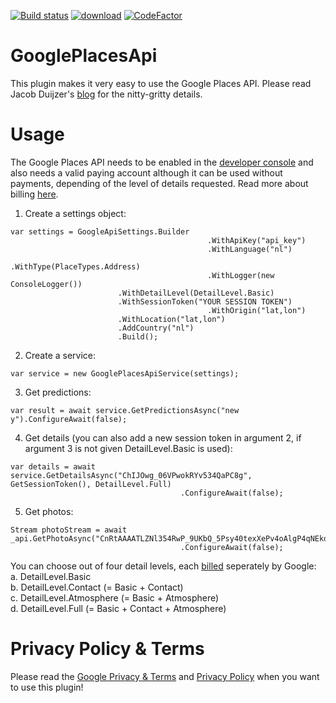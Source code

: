 [![Build status](https://ci.appveyor.com/api/projects/status/o8vur836rgftafau/branch/master?svg=true)](https://ci.appveyor.com/project/jacobduijzer/googleplacesapi-exe2x/branch/master) [![download](https://img.shields.io/nuget/v/GooglePlacesApi)](https://www.nuget.org/packages/GooglePlacesApi/) [![CodeFactor](https://www.codefactor.io/repository/github/jacobduijzer/googleplacesapi/badge)](https://www.codefactor.io/repository/github/jacobduijzer/googleplacesapi)

# GooglePlacesApi

This plugin makes it very easy to use the Google Places API. Please read Jacob Duijzer's [blog](https://blog.duijzer.com/posts/google-places-api/) for the nitty-gritty details.

# Usage

The Google Places API needs to be enabled in the [developer console](https://console.cloud.google.com/) and also needs a valid paying account although it can be used without payments, depending of the level of details requested. Read more about billing [here](https://developers.google.com/places/web-service/usage-and-billing). 


1. Create a settings object:

```
var settings = GoogleApiSettings.Builder
                                            .WithApiKey("api_key")
                                            .WithLanguage("nl")
                                            .WithType(PlaceTypes.Address)
                                            .WithLogger(new ConsoleLogger())
					    .WithDetailLevel(DetailLevel.Basic)
					    .WithSessionToken("YOUR SESSION TOKEN")
                                            .WithOrigin("lat,lon")
					    .WithLocation("lat,lon")
					    .AddCountry("nl")
					    .Build();
```

2. Create a service:

```
var service = new GooglePlacesApiService(settings);
```

3. Get predictions:

```
var result = await service.GetPredictionsAsync("new y").ConfigureAwait(false);
```

4. Get details (you can also add a new session token in argument 2, if argument 3 is not given DetailLevel.Basic is used):

```
var details = await service.GetDetailsAsync("ChIJOwg_06VPwokRYv534QaPC8g", GetSessionToken(), DetailLevel.Full)
                                      .ConfigureAwait(false);
```
5. Get photos:

```
Stream photoStream = await _api.GetPhotoAsync("CnRtAAAATLZNl354RwP_9UKbQ_5Psy40texXePv4oAlgP4qNEkdIrkyse7rPXYGd9D_Uj1rVsQdWT4oRz4QrYAJNpFX7rzqqMlZw2h2E2y5IKMUZ7ouD_SlcHxYq1yL4KbKUv3qtWgTK0A6QbGh87GB3sscrHRIQiG2RrmU_jF4tENr9wGS_YxoUSSDrYjWmrNfeEHSGSc3FyhNLlBU")
									  .ConfigureAwait(false);
```
You can choose out of four detail levels, each [billed](https://developers.google.com/places/web-service/usage-and-billing) seperately by Google:  
a. DetailLevel.Basic  
b. DetailLevel.Contact (= Basic + Contact)  
c. DetailLevel.Atmosphere (= Basic + Atmosphere)  
d. DetailLevel.Full (= Basic + Contact + Atmosphere)  

# Privacy Policy & Terms

Please read the [Google Privacy & Terms](https://policies.google.com/terms?hl=en) and [Privacy Policy](https://policies.google.com/privacy) when you want to use this plugin!
